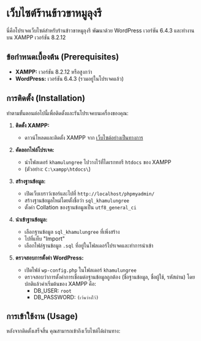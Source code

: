 # เว็บไซต์ร้านข้าวขาหมูลุงรี

นี่คือโปรเจคเว็บไซต์สำหรับร้านข้าวขาหมูลุงรี พัฒนาด้วย WordPress เวอร์ชัน 6.4.3 และทำงานบน XAMPP เวอร์ชัน 8.2.12

## ข้อกำหนดเบื้องต้น (Prerequisites)

- **XAMPP:** เวอร์ชัน 8.2.12 หรือสูงกว่า
- **WordPress:** เวอร์ชัน 6.4.3 (รวมอยู่ในโปรเจคแล้ว)

## การติดตั้ง (Installation)

ทำตามขั้นตอนต่อไปนี้เพื่อติดตั้งและรันโปรเจคบนเครื่องของคุณ:

1.  **ติดตั้ง XAMPP:**
    * ดาวน์โหลดและติดตั้ง XAMPP จาก [เว็บไซต์อย่างเป็นทางการ](https://www.apachefriends.org/index.html)

2.  **คัดลอกไฟล์โปรเจค:**
    * นำโฟลเดอร์ `khamulungree` ไปวางไว้ที่ไดเรกทอรี `htdocs` ของ XAMPP
    * (ตัวอย่าง: `C:\xampp\htdocs\`)

3.  **สร้างฐานข้อมูล:**
    * เปิดเว็บเบราว์เซอร์และไปที่ `http://localhost/phpmyadmin/`
    * สร้างฐานข้อมูลใหม่โดยตั้งชื่อว่า `sql_khamulungree`
    * ตั้งค่า Collation ของฐานข้อมูลเป็น `utf8_general_ci`

4.  **นำเข้าฐานข้อมูล:**
    * เลือกฐานข้อมูล `sql_khamulungree` ที่เพิ่งสร้าง
    * ไปที่แท็บ "Import"
    * เลือกไฟล์ฐานข้อมูล `.sql` ที่อยู่ในโฟลเดอร์โปรเจคและทำการนำเข้า

5.  **ตรวจสอบการตั้งค่า WordPress:**
    * เปิดไฟล์ `wp-config.php` ในโฟลเดอร์ `khamulungree`
    * ตรวจสอบว่าการตั้งค่าการเชื่อมต่อฐานข้อมูลถูกต้อง (ชื่อฐานข้อมูล, ชื่อผู้ใช้, รหัสผ่าน) โดยปกติแล้วค่าเริ่มต้นของ XAMPP คือ:
        * DB_USER: `root`
        * DB_PASSWORD: `(เว้นว่างไว้)`

## การเข้าใช้งาน (Usage)

หลังจากติดตั้งเสร็จสิ้น คุณสามารถเข้าถึงเว็บไซต์ได้ผ่านทาง:
